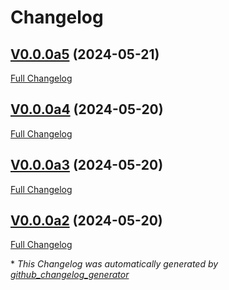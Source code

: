 # Changelog

## [V0.0.0a5](https://github.com/JarbasHiveMind/ovos-skill-fallback-hivemind/tree/V0.0.0a5) (2024-05-21)

[Full Changelog](https://github.com/JarbasHiveMind/ovos-skill-fallback-hivemind/compare/V0.0.0a4...V0.0.0a5)

## [V0.0.0a4](https://github.com/JarbasHiveMind/ovos-skill-fallback-hivemind/tree/V0.0.0a4) (2024-05-20)

[Full Changelog](https://github.com/JarbasHiveMind/ovos-skill-fallback-hivemind/compare/V0.0.0a3...V0.0.0a4)

## [V0.0.0a3](https://github.com/JarbasHiveMind/ovos-skill-fallback-hivemind/tree/V0.0.0a3) (2024-05-20)

[Full Changelog](https://github.com/JarbasHiveMind/ovos-skill-fallback-hivemind/compare/V0.0.0a2...V0.0.0a3)

## [V0.0.0a2](https://github.com/JarbasHiveMind/ovos-skill-fallback-hivemind/tree/V0.0.0a2) (2024-05-20)

[Full Changelog](https://github.com/JarbasHiveMind/ovos-skill-fallback-hivemind/compare/4c51c47f86c205891ee7f953e6b4792ce121506b...V0.0.0a2)



\* *This Changelog was automatically generated by [github_changelog_generator](https://github.com/github-changelog-generator/github-changelog-generator)*

